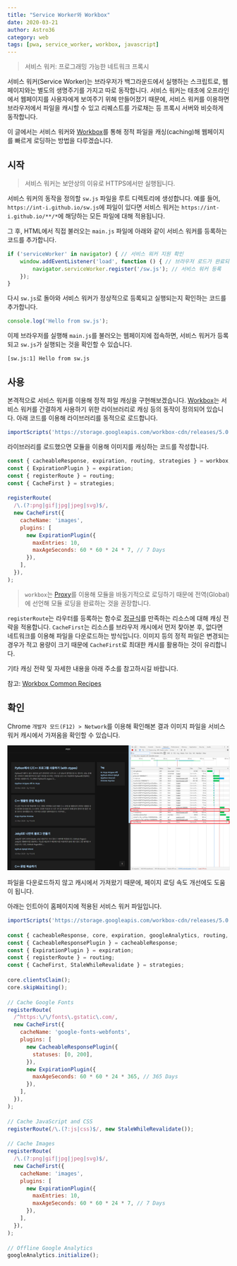 ```yaml
---
title: "Service Worker와 Workbox"
date: 2020-03-21
author: Astro36
category: web
tags: [pwa, service_worker, workbox, javascript]
---
```


> 서비스 워커: 프로그래밍 가능한 네트워크 프록시

서비스 워커(Service Worker)는 브라우저가 백그라운드에서 실행하는 스크립트로, 웹페이지와는 별도의 생명주기를 가지고 따로 동작합니다.
서비스 워커는 태초에 오프라인에서 웹페이지를 사용자에게 보여주기 위해 만들어졌기 때문에, 서비스 워커를 이용하면 브라우저에서 파일을 캐시할 수 있고 리퀘스트를 가로채는 등 프록시 서버와 비슷하게 동작합니다.

이 글에서는 서비스 워커와 [Workbox](https://developers.google.com/web/tools/workbox)를 통해 정적 파일을 캐싱(caching)해 웹페이지를 빠르게 로딩하는 방법을 다루겠습니다.

## 시작

> 서비스 워커는 보안상의 이유로 HTTPS에서만 실행됩니다.

서비스 워커의 동작을 정의할 `sw.js` 파일을 루트 디렉토리에 생성합니다.
예를 들어, `https://int-i.github.io/sw.js`에 파일이 있다면 서비스 워커는 `https://int-i.github.io/**/*`에 해당하는 모든 파일에 대해 적용됩니다.

그 후, HTML에서 직접 불러오는 `main.js` 파일에 아래와 같이 서비스 워커를 등록하는 코드를 추가합니다.

```js
if ('serviceWorker' in navigator) { // 서비스 워커 지원 확인
    window.addEventListener('load', function () { // 브라우저 로드가 완료되면
        navigator.serviceWorker.register('/sw.js'); // 서비스 워커 등록
    });
}
```

다시 `sw.js`로 돌아와 서비스 워커가 정상적으로 등록되고 실행되는지 확인하는 코드를 추가합니다.

```js
console.log('Hello from sw.js');
```

이제 브라우저를 실행해 `main.js`를 불러오는 웹페이지에 접속하면, 서비스 워커가 등록되고 `sw.js`가 실행되는 것을 확인할 수 있습니다.

```text
[sw.js:1] Hello from sw.js
```

## 사용

본격적으로 서비스 워커를 이용해 정적 파일 캐싱을 구현해보겠습니다.
[Workbox](https://developers.google.com/web/tools/workbox)는 서비스 워커를 간결하게 사용하기 위한 라이브러리로 캐싱 등의 동작이 정의되어 있습니다.
아래 코드를 이용해 라이브러리를 동적으로 로드합니다.

```js
importScripts('https://storage.googleapis.com/workbox-cdn/releases/5.0.0/workbox-sw.js');
```

라이브러리를 로드했으면 모듈을 이용해 이미지를 캐싱하는 코드를 작성합니다.

```js
const { cacheableResponse, expiration, routing, strategies } = workbox;
const { ExpirationPlugin } = expiration;
const { registerRoute } = routing;
const { CacheFirst } = strategies;

registerRoute(
  /\.(?:png|gif|jpg|jpeg|svg)$/,
  new CacheFirst({
    cacheName: 'images',
    plugins: [
      new ExpirationPlugin({
        maxEntries: 10,
        maxAgeSeconds: 60 * 60 * 24 * 7, // 7 Days
      }),
    ],
  }),
);
```

> `workbox`는 [Proxy](https://developer.mozilla.org/en-US/docs/Web/JavaScript/Reference/Global_Objects/Proxy)를 이용해 모듈을 바동기적으로 로딩하기 때문에 전역(Global)에 선언해 모듈 로딩을 완료하는 것을 권장합니다.

`registerRoute`는 라우터를 등록하는 함수로 [정규식](https://developer.mozilla.org/en-US/docs/Web/JavaScript/Guide/Regular_Expressions)를 만족하는 리소스에 대해 캐싱 전략을 적용합니다.
`CacheFirst`는 리소스를 브라우저 캐시에서 먼저 찾아본 후, 없다면 네트워크를 이용해 파일을 다운로드하는 방식입니다.
이미지 등의 정적 파일은 변경되는 경우가 적고 용량이 크기 때문에 `CacheFirst`로 최대한 캐시를 활용하는 것이 유리합니다.

기타 캐싱 전략 및 자세한 내용을 아래 주소를 참고하시길 바랍니다.

참고: [Workbox Common Recipes](https://developers.google.com/web/tools/workbox/guides/common-recipes)

## 확인

Chrome `개발자 모드(F12) > Network`를 이용해 확인해본 결과 이미지 파일을 서비스 워커 캐시에서 가져옴을 확인할 수 있습니다.

![screenshot](/assets/posts/2020-03-21-serviceworker-workbox/screenshot.png)

파일을 다운로드하지 않고 캐시에서 가져왔기 때문에, 페이지 로딩 속도 개선에도 도움이 됩니다.

아래는 인트아이 홈페이지에 적용된 서비스 워커 파일입니다.

```js
importScripts('https://storage.googleapis.com/workbox-cdn/releases/5.0.0/workbox-sw.js');

const { cacheableResponse, core, expiration, googleAnalytics, routing, strategies } = workbox;
const { CacheableResponsePlugin } = cacheableResponse;
const { ExpirationPlugin } = expiration;
const { registerRoute } = routing;
const { CacheFirst, StaleWhileRevalidate } = strategies;

core.clientsClaim();
core.skipWaiting();

// Cache Google Fonts
registerRoute(
  /^https:\/\/fonts\.gstatic\.com/,
  new CacheFirst({
    cacheName: 'google-fonts-webfonts',
    plugins: [
      new CacheableResponsePlugin({
        statuses: [0, 200],
      }),
      new ExpirationPlugin({
        maxAgeSeconds: 60 * 60 * 24 * 365, // 365 Days
      }),
    ],
  }),
);

// Cache JavaScript and CSS
registerRoute(/\.(?:js|css)$/, new StaleWhileRevalidate());

// Cache Images
registerRoute(
  /\.(?:png|gif|jpg|jpeg|svg)$/,
  new CacheFirst({
    cacheName: 'images',
    plugins: [
      new ExpirationPlugin({
        maxEntries: 10,
        maxAgeSeconds: 60 * 60 * 24 * 7, // 7 Days
      }),
    ],
  }),
);

// Offline Google Analytics
googleAnalytics.initialize();
```
